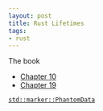 ```yaml
---
layout: post
title: Rust Lifetimes
tags:
- rust
---
```


The book
- [Chapter 10](https://doc.rust-lang.org/book/ch10-03-lifetime-syntax.html)
- [Chapter 19](https://doc.rust-lang.org/book/ch19-02-advanced-lifetimes.html)

[`std::marker::PhantomData`](https://doc.rust-lang.org/std/marker/struct.PhantomData.html)